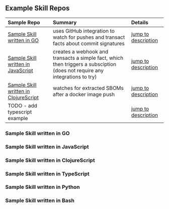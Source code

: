 ## Example Skill Repos

| Sample Repo | Summary | Details |
| :---------- | :------- | :----  |
| [Sample Skill written in GO](https://github.com/atomist-skills/go-sample-skill) | uses GitHub integration to watch for pushes and transact facts about commit signatures | [jump to description](#sample-skill-written-in-go) |
| [Sample Skill written in JavaScript](https://github.com/vonwig/skill-sample-2) | creates a webhook and transacts a simple fact, which then triggers a subsciption (does not require any integrations to try) | [jump to description](#sample-skill-written-in-javascript) |
| [Sample Skill written in ClojureScript](https://github.com/vonwig/skill-sample-1) | watches for extracted SBOMs after a docker image push | [jump to description](#sample-skill-written-in-clojurescript) |
| TODO - add typescript example | | [jump to description](#sample-skill-written-in-typescript) |

### Sample Skill written in GO

### Sample Skill written in JavaScript

### Sample Skill written in ClojureScript

### Sample Skill written in TypeScript

### Sample Skill written in Python

### Sample Skill written in Bash


